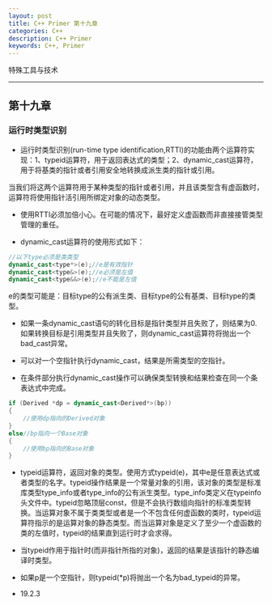 ```yaml
---
layout: post
title: C++ Primer 第十九章
categories: C++
description: C++ Primer
keywords: C++, Primer
---
```


特殊工具与技术

---

## 第十九章

### 运行时类型识别

- 运行时类型识别(run-time type identification,RTTI)的功能由两个运算符实现：1、typeid运算符，用于返回表达式的类型；2、dynamic_cast运算符，用于将基类的指针或者引用安全地转换成派生类的指针或引用。

当我们将这两个运算符用于某种类型的指针或者引用，并且该类型含有虚函数时，运算符将使用指针活引用所绑定对象的动态类型。

- 使用RTTI必须加倍小心。在可能的情况下，最好定义虚函数而非直接接管类型管理的重任。

- dynamic_cast运算符的使用形式如下：
```c++
//以下type必须是类类型
dynamic_cast<type*>(e);//e是有效指针
dynamic_cast<type&>(e);//e必须是左值
dynamic_cast<type&&>(e);//e不能是左值
```
e的类型可能是：目标type的公有派生类、目标type的公有基类、目标type的类型。

- 如果一条dynamic_cast语句的转化目标是指针类型并且失败了，则结果为0.如果转换目标是引用类型并且失败了，则dynamic_cast运算符将抛出一个bad_cast异常。

- 可以对一个空指针执行dynamic_cast，结果是所需类型的空指针。

- 在条件部分执行dynamic_cast操作可以确保类型转换和结果检查在同一个条表达式中完成。
```c++
if (Derived *dp = dynamic_cast<Derived*>(bp))
{
    //使用dp指向的Derived对象
}
else//bp指向一个Base对象
{
    //使用bp指向的Base对象
}
```

- typeid运算符，返回对象的类型。使用方式typeid(e)，其中e是任意表达式或者类型的名字。typeid操作结果是一个常量对象的引用，该对象的类型是标准库类型type_info或者type_info的公有派生类型。type_info类定义在typeinfo头文件中。typeid忽略顶层const，但是不会执行数组向指针的标准类型转换。当运算对象不属于类类型或者是一个不包含任何虚函数的类时，typeid运算符指示的是运算对象的静态类型。而当运算对象是定义了至少一个虚函数的类的左值时，typeid的结果直到运行时才会求得。

- 当typeid作用于指针时(而非指针所指的对象)，返回的结果是该指针的静态编译时类型。

- 如果p是一个空指针，则typeid(*p)将抛出一个名为bad_typeid的异常。

- 19.2.3









